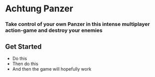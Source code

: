 # Achtung Panzer #

### Take control of your own Panzer in this intense multiplayer action-game and destroy your enemies ###


## Get Started ##
* Do this
* Then do this
* And then the game will hopefully work